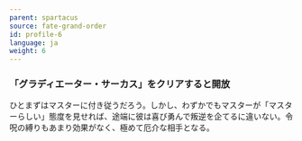 ```yaml
---
parent: spartacus
source: fate-grand-order
id: profile-6
language: ja
weight: 6
---
```


### 「グラディエーター・サーカス」をクリアすると開放

ひとまずはマスターに付き従うだろう。しかし、わずかでもマスターが「マスターらしい」態度を見せれば、途端に彼は喜び勇んで叛逆を企てるに違いない。令呪の縛りもあまり効果がなく、極めて厄介な相手となる。
